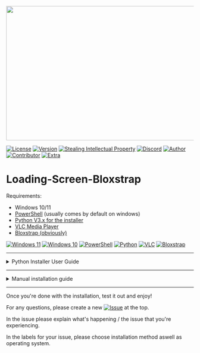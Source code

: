 <p align="center">
    <img src="https://i.ibb.co/bgsKbPF/image.png" width="640" height="360">
</p>

[![License](https://img.shields.io/badge/License-MIT-lime)](./LICENSE)
[![Version](https://img.shields.io/badge/Version-1.0-purple)](https://github.com/KraoESPfan1n/Loading-Screen-Bloxstrap/releases/tag/Release)
[![Stealing Intellectual Property](https://img.shields.io/badge/Based_on-Bloxstrap-591ac7)](https://github.com/pizzaboxer/bloxstrap)
[![Discord](https://img.shields.io/badge/Discord-Original_thread-blue)](https://discord.com/channels/1099468797410283540/1260503953234329662)
[![Author](https://img.shields.io/badge/Author-Krao-darkblue)](https://github.com/KraoESPfan1n)
[![Contributor](https://img.shields.io/badge/Contributor-HxLL-darkred)](https://github.com/hxll-f)
[![Extra](https://img.shields.io/badge/I_am-_very_tired-black)](https://www.youtube.com/watch?v=dQw4w9WgXcQ)

# Loading-Screen-Bloxstrap

Requirements:
- Windows 10/11
- [PowerShell](https://docs.microsoft.com/en-us/powershell/) (usually comes by default on windows)
- [Python V3.x for the installer](https://www.python.org/downloads/)
- [VLC Media Player](https://www.videolan.org/vlc/)
- [Bloxstrap (obviously)](https://github.com/pizzaboxer/bloxstrap)


[![Windows 11](https://img.shields.io/badge/Windows-11-blue)](https://www.microsoft.com/en-us/software-download/windows10)
[![Windows 10](https://img.shields.io/badge/Windows-10-blue)](https://www.microsoft.com/software-download/windows11)
[![PowerShell](https://img.shields.io/badge/PowerShell-latest-blue)](https://docs.microsoft.com/en-us/powershell/)
[![Python](https://img.shields.io/badge/Python-latest-Yellow)](https://www.python.org/downloads/)
[![VLC](https://img.shields.io/badge/VLC-latest-orange)](https://www.videolan.org/vlc/index.html)
[![Bloxstrap](https://img.shields.io/badge/Bloxtrap-latest-591ac7)](https://github.com/pizzaboxer/bloxstrap)

---
<details>
<summary>Python Installer User Guide</summary>

## Required Libraries

Before running the script, ensure you have the necessary libraries installed. Use the following command to install them if they are not already available:


```
pip install pillow
```

[![Pillow](https://img.shields.io/badge/Pillow-latest-Yellow)](https://pillow.readthedocs.io/en/stable/installation/basic-installation.html)

## Steps to use `installer.py`

### Preparation

- Ensure you have the [![Installer](https://img.shields.io/badge/installer.py-e6c912)](https://github.com/KraoESPfan1n/Loading-Screen-Bloxstrap/releases/tag/Release) file on your computer.
- Have a video file ready that you want to use as a loading screen.

### Running the Script

1. Open a terminal or command prompt.
2. Navigate to the directory where `installer.py` is located.
3. Run the script with the command:
    ```bash
    python installer.py
    ```

### Installing or Changing the Loading Screen

1. Click on **Install/Change**.
2. Select the video file you want to use as a loading screen.
3. If VLC is not found, you will be given the option to install it or manually select its location.

### Reviewing the Logs

1. After each operation, a window with the installation logs will be displayed.
2. Review this information to ensure everything has been done correctly.

## Additional Notes

- The script currents supports English, Spanish and German.
- If you encounter any issues, check the logs for more information about what might have gone wrong.
- Any error that the console presents can be reported in the repository.

</details>

---
<!-- Manual installation guide -->
<details>
<summary>Manual installation guide</summary>
For the people that just don't like it the easy way...

# Script Setup
1. Download the [![intro](https://img.shields.io/badge/intro.ps1-7b36c9)](https://github.com/KraoESPfan1n/Loading-Screen-Bloxstrap/releases/tag/Release) file
2. Open it in the text editor of your choice
3. At the top, replace [INSERT VIDEO PATH] with the file path to your video
4. If your VLC Media Player is in (x86) then add it into the $vlcPath vairable
5. Save the file

# Integration Setup Guide
1. Open Bloxstrap Menu
2. Scroll down to "Custom Integrations"
3. Click "New"
4. Set this as the Application Location: `C:\Windows\System32\WindowsPowerShell\v1.0\powershell.exe`
5. In the Launch Arguments, add this: `powershell -ExecutionPolicy Bypass -File ` and add the Path to the .ps1 file after it
6. Click "Save"
</details>

---

<!-- End of README -->

Once you're done with the installation, test it out and enjoy!

For any questions, please create a new [![Issue](https://img.shields.io/badge/issue-ff0000)](https://github.com/KraoESPfan1n/Loading-Screen-Bloxstrap/issues) at the top.

In the issue please explain what's happening / the issue that you're experiencing.

In the labels for your issue, please choose installation method aswell as operating system.
